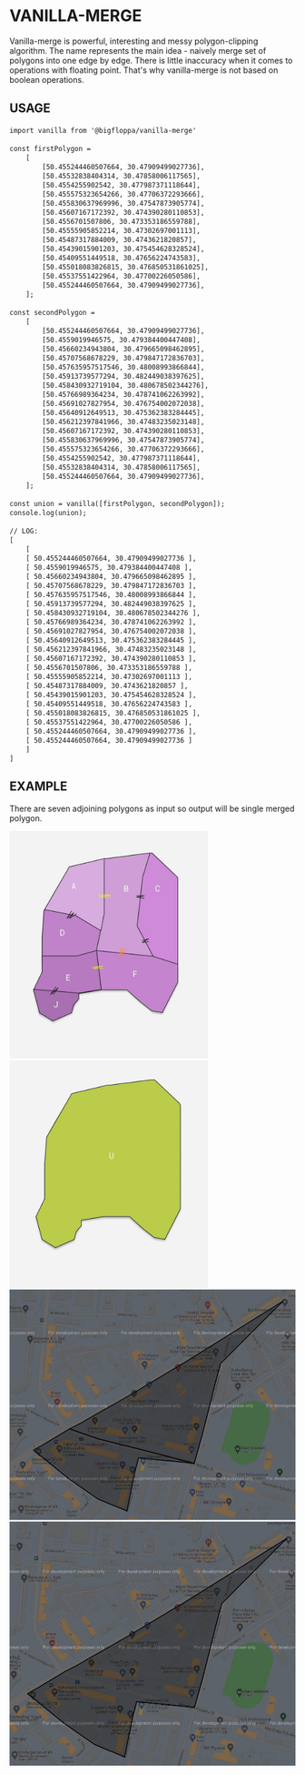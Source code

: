 # VANILLA-MERGE

Vanilla-merge is powerful, interesting and messy polygon-clipping algorithm.
The name represents the main idea - naively merge set of polygons into one edge by edge.
There is little inaccuracy when it comes to operations with floating point. 
That's why vanilla-merge is not based on boolean operations.

## USAGE

    import vanilla from '@bigfloppa/vanilla-merge'
    
    const firstPolygon =
        [
            [50.455244460507664, 30.47909499027736],
            [50.45532838404314, 30.47858006117565],
            [50.4554255902542, 30.477987371118644],
            [50.455575323654266, 30.47706372293666],
            [50.455830637969996, 30.47547873905774],
            [50.45607167172392, 30.474390280110853],
            [50.4556701507806, 30.473353186559788],
            [50.45555905852214, 30.47302697001113],
            [50.45487317884009, 30.4743621820857],
            [50.45439015901203, 30.475454628328524],
            [50.45409551449518, 30.47656224743583],
            [50.455018083826815, 30.476850531861025],
            [50.45537551422964, 30.47700226050586],
            [50.455244460507664, 30.47909499027736],
        ];

    const secondPolygon =
        [
            [50.455244460507664, 30.47909499027736],
            [50.4559019946575, 30.479384400447408],
            [50.45660234943804, 30.479665098462895],
            [50.45707568678229, 30.479847172836703],
            [50.457635957517546, 30.48008993866844],
            [50.45913739577294, 30.482449038397625],
            [50.458430932719104, 30.480678502344276],
            [50.45766989364234, 30.478741062263992],
            [50.45691027827954, 30.476754002072038],
            [50.45640912649513, 30.475362383284445],
            [50.456212397841966, 30.47483235023148],
            [50.45607167172392, 30.474390280110853],
            [50.455830637969996, 30.47547873905774],
            [50.455575323654266, 30.47706372293666],
            [50.4554255902542, 30.477987371118644],
            [50.45532838404314, 30.47858006117565],
            [50.455244460507664, 30.47909499027736],
        ];

    const union = vanilla([firstPolygon, secondPolygon]);
    console.log(union);

    // LOG:
    [
        [
        [ 50.455244460507664, 30.47909499027736 ],
        [ 50.4559019946575, 30.479384400447408 ],
        [ 50.45660234943804, 30.479665098462895 ],
        [ 50.45707568678229, 30.479847172836703 ],
        [ 50.457635957517546, 30.48008993866844 ],
        [ 50.45913739577294, 30.482449038397625 ],
        [ 50.458430932719104, 30.480678502344276 ],
        [ 50.45766989364234, 30.478741062263992 ],
        [ 50.45691027827954, 30.476754002072038 ],
        [ 50.45640912649513, 30.475362383284445 ],
        [ 50.456212397841966, 30.47483235023148 ],
        [ 50.45607167172392, 30.474390280110853 ],
        [ 50.4556701507806, 30.473353186559788 ],
        [ 50.45555905852214, 30.47302697001113 ],
        [ 50.45487317884009, 30.4743621820857 ],
        [ 50.45439015901203, 30.475454628328524 ],
        [ 50.45409551449518, 30.47656224743583 ],
        [ 50.455018083826815, 30.476850531861025 ],
        [ 50.45537551422964, 30.47700226050586 ],
        [ 50.455244460507664, 30.47909499027736 ],
        [ 50.455244460507664, 30.47909499027736 ]
        ]
    ]


## EXAMPLE
There are seven adjoining polygons as input so output will be single merged polygon.

<img alt="img.png" height="400" src="./example_images/input.jpg" title="Input" width="350"/> <img alt="img.png" height="400" src="./example_images/output.jpg" title="Output" width="350"/>
<img alt="img.png" src="./example_images/kyiv-input.jpg" title="Input"/> <img alt="img.png" src="./example_images/kyiv-output.jpg" title="Output"/>
